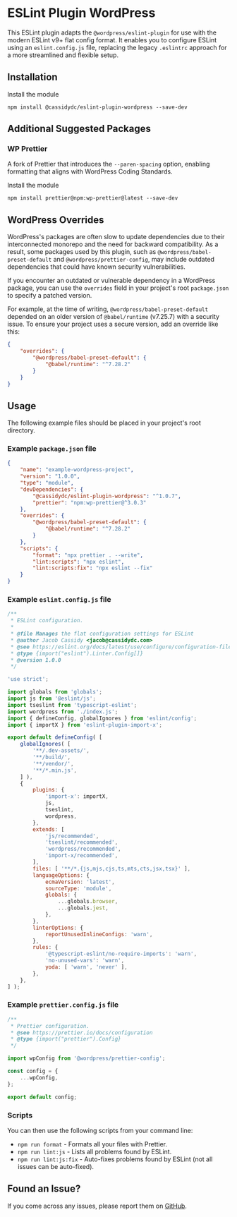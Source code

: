 # ESLint Plugin WordPress

This ESLint plugin adapts the `@wordpress/eslint-plugin` for use with the modern ESLint v9+ flat config format. It enables you to configure ESLint using an `eslint.config.js` file, replacing the legacy `.eslintrc` approach for a more streamlined and flexible setup.

## Installation

Install the module

```shell
npm install @cassidydc/eslint-plugin-wordpress --save-dev
```

## Additional Suggested Packages

### WP Prettier

A fork of Prettier that introduces the `--paren-spacing` option, enabling formatting that aligns with WordPress Coding Standards.

Install the module

```shell
npm install prettier@npm:wp-prettier@latest --save-dev
```

## WordPress Overrides

WordPress's packages are often slow to update dependencies due to their interconnected monorepo and the need for backward compatibility. As a result, some packages used by this plugin, such as `@wordpress/babel-preset-default` and `@wordpress/prettier-config`, may include outdated dependencies that could have known security vulnerabilities.

If you encounter an outdated or vulnerable dependency in a WordPress package, you can use the `overrides` field in your project's root `package.json` to specify a patched version.

For example, at the time of writing, `@wordpress/babel-preset-default` depended on an older version of `@babel/runtime` (v7.25.7) with a security issue. To ensure your project uses a secure version, add an override like this:

```json
{
	"overrides": {
		"@wordpress/babel-preset-default": {
			"@babel/runtime": "^7.28.2"
		}
	}
}
```

## Usage

The following example files should be placed in your project's root directory.

### Example `package.json` file

```json
{
	"name": "example-wordpress-project",
	"version": "1.0.0",
	"type": "module",
	"devDependencies": {
		"@cassidydc/eslint-plugin-wordpress": "^1.0.7",
		"prettier": "npm:wp-prettier@^3.0.3"
	},
	"overrides": {
		"@wordpress/babel-preset-default": {
			"@babel/runtime": "^7.28.2"
		}
	},
	"scripts": {
		"format": "npx prettier . --write",
		"lint:scripts": "npx eslint",
		"lint:scripts:fix": "npx eslint --fix"
	}
}
```

### Example `eslint.config.js` file

```js
/**
 * ESLint configuration.
 *
 * @file Manages the flat configuration settings for ESLint
 * @author Jacob Cassidy <jacob@cassidydc.com>
 * @see https://eslint.org/docs/latest/use/configure/configuration-files
 * @type {import("eslint").Linter.Config[]}
 * @version 1.0.0
 */

'use strict';

import globals from 'globals';
import js from '@eslint/js';
import tseslint from 'typescript-eslint';
import wordpress from './index.js';
import { defineConfig, globalIgnores } from 'eslint/config';
import { importX } from 'eslint-plugin-import-x';

export default defineConfig( [
	globalIgnores( [
		'**/.dev-assets/',
		'**/build/',
		'**/vendor/',
		'**/*.min.js',
	] ),
	{
		plugins: {
			'import-x': importX,
			js,
			tseslint,
			wordpress,
		},
		extends: [
			'js/recommended',
			'tseslint/recommended',
			'wordpress/recommended',
			'import-x/recommended',
		],
		files: [ '**/*.{js,mjs,cjs,ts,mts,cts,jsx,tsx}' ],
		languageOptions: {
			ecmaVersion: 'latest',
			sourceType: 'module',
			globals: {
				...globals.browser,
				...globals.jest,
			},
		},
		linterOptions: {
			reportUnusedInlineConfigs: 'warn',
		},
		rules: {
			'@typescript-eslint/no-require-imports': 'warn',
			'no-unused-vars': 'warn',
			yoda: [ 'warn', 'never' ],
		},
	},
] );
```

### Example `prettier.config.js` file

```js
/**
 * Prettier configuration.
 * @see https://prettier.io/docs/configuration
 * @type {import("prettier").Config}
 */

import wpConfig from '@wordpress/prettier-config';

const config = {
	...wpConfig,
};

export default config;
```

### Scripts

You can then use the following scripts from your command line:

-   `npm run format` - Formats all your files with Prettier.
-   `npm run lint:js` - Lists all problems found by ESLint.
-   `npm run lint:js:fix` - Auto-fixes problems found by ESLint (not all issues can be auto-fixed).

## Found an Issue?

If you come across any issues, please report them on [GitHub](https://github.com/cassidydc/eslint-plugin-wordpress/issues).
